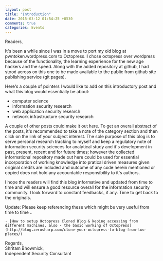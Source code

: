 ```yaml
---
layout: post
title: "Introduction"
date: 2015-03-12 01:54:25 +0530
comments: true
categories: Events
---
```


Readers,

It's been a while since I was in a move to port my old blog at pwntoken.wordpress.com to Octopress. I chose octopress over wordpress because of the functionality, the learning experience for the new age hackers and the speed. Along with the added repository at github, I had stood across on this one to be made available to the public from github site publishing service (git pages).

Here's a couple of pointers I would like to add on this introductory post and what this blog would essentially be about:

  - computer science
  - information security research
  - web application security research
  - network infrastructure security research

A couple of other posts could make it out here. To get an overall abstract of the posts, it's recommended to take a note of the category section and then click on the link of your subject interest. The sole purpose of this blog is to serve personal research tracking to myself and keep a regulatory note of information security sciences for analytical study and it's development in past, present, recent and for future times; however the collected informational repository made out here could be used for essential incorporation of working knowledge into pratical driven measures given original credits are included and outcome of any code herein mentioned or copied does not hold any accountable responsibility to it's authors.

I hope the readers will find this blog informative and updated from time to time and will ensure a good resource overall for the information security community. I look forward to constant feedbacks, if any. Time to get back to the originals.

Update: Please keep referencing these which might be very useful from time to time ..

	- [How to setup Octopress Cloned Blog & keping accessing from different machines, also - the basic working of Octopress](http://blog.zerosharp.com/clone-your-octopress-to-blog-from-two-places/)

Regards,       
Shritam Bhowmick,          
Independent Security Consultant
